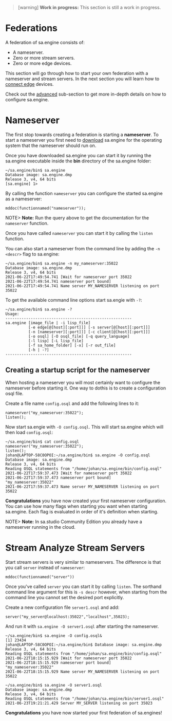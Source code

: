 > [warning] **Work in progress:** This section is still a work in progress.

# Federations
A federation of sa.engine consists of:
* A nameserver.
* Zero or more stream servers.
* Zero or more edge devices.

This section will go through how to start your own federation with a nameserver and stream servers. In the next section you will learn how to [connect edge](/docs/md/edge_devices/README.md) devices.

Check out the [advanced](/docs/md/servers/advanced.md) sub-section to get more in-depth details on how to 
configure sa.engine.

# Nameserver
The first stop towards creating a federation is starting a **nameserver**.
To start a nameserver you first need to [download](!https://studio.streamanalyze.com/download) 
sa.engine for the operating system that the nameserver should run on. 

Once you have downloaded sa.engine you can start it by running the sa.engine 
executable inside the **bin** directory of the sa.engine folder:

```
~/sa.engine/bin$ sa.engine
Database image: sa.engine.dmp
Release 3, v4, 64 bits
[sa.engine] 1>
```

By calling the function `nameserver` you can configure the started sa.engine as 
a nameserver:
```LIVE {"vis":"showMarkdown"}
mddoc(functionnamed("nameserver"));
```
NOTE>  **Note:** Run the query above to get the documentation for the `nameserver`
function. 

Once you have called `nameserver` you can start it by calling the `listen` 
function.

You can also start a nameserver from the command line by adding the `-n <descr>`
flag to sa.engine:

```
~/sa.engine/bin$ sa.engine -n my_nameserver:35022
Database image: sa.engine.dmp
Release 3, v4, 64 bits
2021-06-22T17:49:54.741 [Wait for nameserver port 35022
2021-06-22T17:49:54.741 nameserver port bound]
2021-06-22T17:49:54.741 Name server MY_NAMESERVER listening on port 35022
```

To get the available command line options start sa.engie with `-?`:

```
~/sa.engine/bin$ sa.engine -?
Usage:
-------------------------------------------------------
sa.engine [image_file | -i lisp_file]
          [-e edge[@[host][:port]]] [-s server[@[host][:port]]]
          [-n [nameserver][:port]]] [-c client[@[host][:port]]]
          [-o osql] [-O osql_file] [-q query_language]
          [-l lisp] [-L lisp_file]
          [-f sa_home_folder] [-x] [-r out_file]
          [-h | -?]
-------------------------------------------------------
```

## Creating a startup script for the nameserver
When hosting a nameserver you will most certainly want to configure the 
nameserver before starting it. One way to dothis is to create a configuration
osql file. 

Create a file name `config.osql` and add the following lines to it:
```
nameserver("my_nameserver:35022");
listen();
```

Now start sa.engie with `-O config.osql`. This will start sa.engine which will 
then load `config.osql`:

```
~/sa.engine/bin$ cat config.osql
nameserver("my_nameserver:35022");
listen();
johan@LAPTOP-58C0OPOI:~/sa.engine/bin$ sa.engine -O config.osql
Database image: sa.engine.dmp
Release 3, v4, 64 bits
Reading OSQL statements from "/home/johan/sa.engine/bin/config.osql"
2021-06-22T17:59:37.473 [Wait for nameserver port 35022
2021-06-22T17:59:37.473 nameserver port bound]
"my_nameserver:35022"
2021-06-22T17:59:37.473 Name server MY_NAMESERVER listening on port 35022
```

**Congratulations** you have now created your first nameserver configuration.
You can use how many flags when starting you want when starting sa.engine. Each
flag is evaluated in order of it's definition when starting.





NOTE>  **Note:** In sa.studio Community Edition you already have a nameserver running in the cloud. 





# Stream Analyze Stream Servers
Start stream servers is very similar to nameservers. The difference is that you
call `server` instead of `nameserver`:
```LIVE {"vis":"showMarkdown"}
mddoc(functionnamed("server"))
```
Once you've called `server` you can start it by calling `listen`. The sorthand 
command line argument for this is `-s descr` however, when starting from the 
command line you cannot set the desired port explicitly.

Create a new configuration file `server1.osql` and add:

```
server("my_server@localhost:35022","localhost",35023);
```

And run it with `sa.engine -O server1.osql` after starting the nameserver.

```
~/sa.engine/bin$ sa.engine -O config.osql&
[1] 23434
johan@LAPTOP-58C0OPOI:~/sa.engine/bin$ Database image: sa.engine.dmp
Release 3, v4, 64 bits
Reading OSQL statements from "/home/johan/sa.engine/bin/config.osql"
2021-06-22T18:15:15.929 [Wait for nameserver port 35022
2021-06-22T18:15:15.929 nameserver port bound]
"my_nameserver:35022"
2021-06-22T18:15:15.929 Name server MY_NAMESERVER listening on port 35022

~/sa.engine/bin$ sa.engine -O server1.osql
Database image: sa.engine.dmp
Release 3, v4, 64 bits
Reading OSQL statements from "/home/johan/sa.engine/bin/server1.osql"
2021-06-23T19:21:21.429 Server MY_SERVER listening on port 35023

```


**Congratulations** you have now started your first federation of sa.engines!
